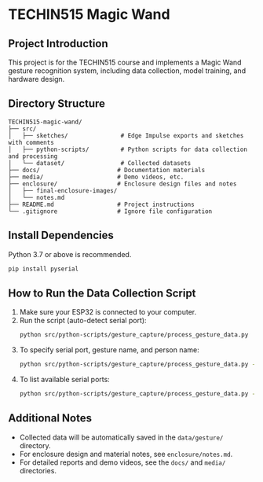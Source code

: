 # TECHIN515 Magic Wand

## Project Introduction
This project is for the TECHIN515 course and implements a Magic Wand gesture recognition system, including data collection, model training, and hardware design.

## Directory Structure
```
TECHIN515-magic-wand/
├── src/
│   ├── sketches/               # Edge Impulse exports and sketches with comments
│   ├── python-scripts/         # Python scripts for data collection and processing
│   └── dataset/                # Collected datasets
├── docs/                      # Documentation materials
├── media/                     # Demo videos, etc.
├── enclosure/                 # Enclosure design files and notes
│   ├── final-enclosure-images/
│   └── notes.md
├── README.md                  # Project instructions
└── .gitignore                 # Ignore file configuration
```

## Install Dependencies
Python 3.7 or above is recommended.

```bash
pip install pyserial
```

## How to Run the Data Collection Script

1. Make sure your ESP32 is connected to your computer.
2. Run the script (auto-detect serial port):
   ```bash
   python src/python-scripts/gesture_capture/process_gesture_data.py
   ```
3. To specify serial port, gesture name, and person name:
   ```bash
   python src/python-scripts/gesture_capture/process_gesture_data.py --port /dev/cu.SLAB_USBtoUART --gesture wave --person alice
   ```
4. To list available serial ports:
   ```bash
   python src/python-scripts/gesture_capture/process_gesture_data.py --list-ports
   ```

## Additional Notes
- Collected data will be automatically saved in the `data/gesture/` directory.
- For enclosure design and material notes, see `enclosure/notes.md`.
- For detailed reports and demo videos, see the `docs/` and `media/` directories. 